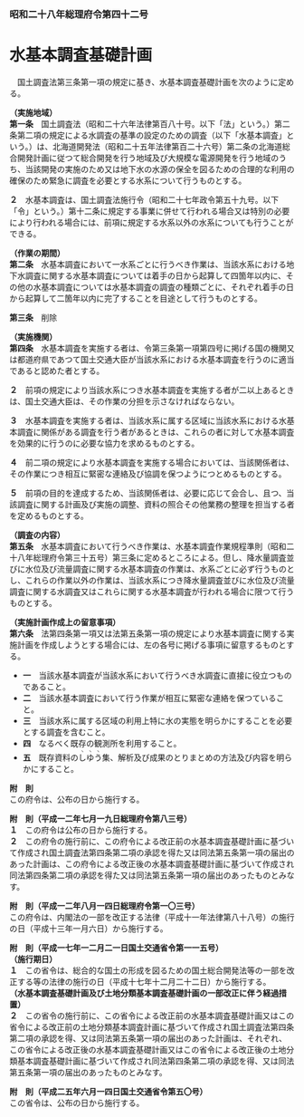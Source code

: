 ### 昭和二十八年総理府令第四十二号  
# 水基本調査基礎計画  
　国土調査法第三条第一項の規定に基き、水基本調査基礎計画を次のように定める。  
  
**（実施地域）**  
**第一条**　国土調査法（昭和二十六年法律第百八十号。以下「法」という。）第二条第二項の規定による水調査の基準の設定のための調査（以下「水基本調査」という。）は、北海道開発法（昭和二十五年法律第百二十六号）第二条の北海道総合開発計画に従つて総合開発を行う地域及び大規模な電源開発を行う地域のうち、当該開発の実施のため又は地下水の水源の保全を図るための合理的な利用の確保のため緊急に調査を必要とする水系について行うものとする。  
  
**２**　水基本調査は、国土調査法施行令（昭和二十七年政令第五十九号。以下「令」という。）第十二条に規定する事業に併せて行われる場合又は特別の必要により行われる場合には、前項に規定する水系以外の水系についても行うことができる。  
  
**（作業の期間）**  
**第二条**　水基本調査において一水系ごとに行うべき作業は、当該水系における地下水調査に関する水基本調査については着手の日から起算して四箇年以内に、その他の水基本調査については水基本調査の調査の種類ごとに、それぞれ着手の日から起算して二箇年以内に完了することを目途として行うものとする。  
  
**第三条**　削除  
  
**（実施機関）**  
**第四条**　水基本調査を実施する者は、令第三条第一項第四号に掲げる国の機関又は都道府県であつて国土交通大臣が当該水系における水基本調査を行うのに適当であると認めた者とする。  
  
**２**　前項の規定により当該水系につき水基本調査を実施する者が二以上あるときは、国土交通大臣は、その作業の分担を示さなければならない。  
  
**３**　水基本調査を実施する者は、当該水系に属する区域に当該水系における水基本調査に関係がある調査を行う者があるときは、これらの者に対して水基本調査を効果的に行うのに必要な協力を求めるものとする。  
  
**４**　前二項の規定により水基本調査を実施する場合においては、当該関係者は、その作業につき相互に緊密な連絡及び協調を保つようにつとめるものとする。  
  
**５**　前項の目的を達成するため、当該関係者は、必要に応じて会合し、且つ、当該調査に関する計画及び実施の調整、資料の照合その他業務の整理を担当する者を定めるものとする。  
  
**（調査の内容）**  
**第五条**　水基本調査において行うべき作業は、水基本調査作業規程準則（昭和二十八年総理府令第三十五号）第三条に定めるところによる。但し、降水量調査並びに水位及び流量調査に関する水基本調査の作業は、水系ごとに必ず行うものとし、これらの作業以外の作業は、当該水系につき降水量調査並びに水位及び流量調査に関する水調査又はこれらに関する水基本調査が行われる場合に限つて行うものとする。  
  
**（実施計画作成上の留意事項）**  
**第六条**　法第四条第一項又は法第五条第一項の規定により水基本調査に関する実施計画を作成しようとする場合には、左の各号に掲げる事項に留意するものとする。  
* **一**　当該水基本調査が当該水系において行うべき水調査に直接に役立つものであること。  
* **二**　当該水基本調査において行う作業が相互に緊密な連絡を保つていること。  
* **三**　当該水系に属する区域の利用上特に水の実態を明らかにすることを必要とする調査を含むこと。  
* **四**　なるべく既存の観測所を利用すること。  
* **五**　既存資料の<ruby>し<rt>ヽ</rt></ruby><ruby>ゆ<rt>ヽ</rt></ruby><ruby>う<rt>ヽ</rt></ruby>集、解析及び成果のとりまとめの方法及び内容を明らかにすること。  
  
**附　則**  
この府令は、公布の日から施行する。  
  
**附　則（平成一二年七月一九日総理府令第八三号）**  
**１**　この府令は公布の日から施行する。  
**２**　この府令の施行前に、この府令による改正前の水基本調査基礎計画に基づいて作成され国土調査法第四条第二項の承認を得た又は同法第五条第一項の届出のあった計画は、この府令による改正後の水基本調査基礎計画に基づいて作成され同法第四条第二項の承認を得た又は同法第五条第一項の届出のあったものとみなす。  
  
**附　則（平成一二年八月一四日総理府令第一〇三号）**  
この府令は、内閣法の一部を改正する法律（平成十一年法律第八十八号）の施行の日（平成十三年一月六日）から施行する。  
  
**附　則（平成一七年一二月二一日国土交通省令第一一五号）**  
**（施行期日）**  
**１**　この省令は、総合的な国土の形成を図るための国土総合開発法等の一部を改正する等の法律の施行の日（平成十七年十二月二十二日）から施行する。  
**（水基本調査基礎計画及び土地分類基本調査基礎計画の一部改正に伴う経過措置）**  
**２**　この省令の施行前に、この省令による改正前の水基本調査基礎計画又はこの省令による改正前の土地分類基本調査計画に基づいて作成され国土調査法第四条第二項の承認を得、又は同法第五条第一項の届出のあった計画は、それぞれ、この省令による改正後の水基本調査基礎計画又はこの省令による改正後の土地分類基本調査基礎計画に基づいて作成され同法第四条第二項の承認を得、又は同法第五条第一項の届出のあったものとみなす。  
  
**附　則（平成二五年六月一四日国土交通省令第五〇号）**  
この省令は、公布の日から施行する。  
  
